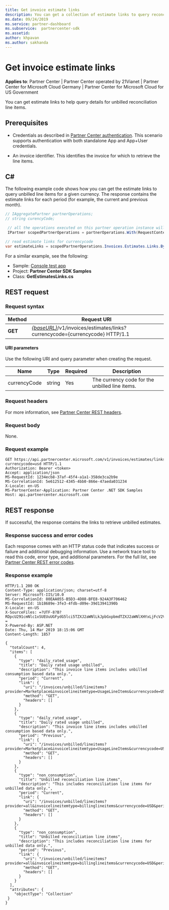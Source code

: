 ```yaml
---
title: Get invoice estimate links
description: You can get a collection of estimate links to query reconciliation line item details.
ms.date: 09/24/2019
ms.service: partner-dashboard
ms.subservice:  partnercenter-sdk
ms.assetid:
author: khpavan
ms.author: sakhanda
---
```


# Get invoice estimate links

**Applies to**: Partner Center | Partner Center operated by 21Vianet | Partner Center for Microsoft Cloud Germany | Partner Center for Microsoft Cloud for US Government

You can get estimate links to help query details for unbilled reconciliation line items.

## Prerequisites

- Credentials as described in [Partner Center authentication](partner-center-authentication.md). This scenario supports authentication with both standalone App and App+User credentials.

- An invoice identifier. This identifies the invoice for which to retrieve the line items.

## C\#

The following example code shows how you can get the estimate links to query unbilled line items for a given currency. The response contains the estimate links for each period (for example, the current and previous month).

``` csharp
// IAggregatePartner partnerOperations;
// string curencyCode;

 // all the operations executed on this partner operation instance will share the same correlation Id but will differ in request Id
 IPartner scopedPartnerOperations = partnerOperations.With(RequestContextFactory.Instance.Create(Guid.NewGuid()));

// read estimate links for currencycode
var estimateLinks = scopedPartnerOperations.Invoices.Estimates.Links.ByCurrency(curencyCode).Get();
```

For a similar example, see the following:

- Sample: [Console test app](console-test-app.md)
- Project: **Partner Center SDK Samples**
- Class: **GetEstimatesLinks.cs**

## REST request

### Request syntax

| Method  | Request URI                                                                                                 |
|---------|-------------------------------------------------------------------------------------------------------------|
| **GET** | [*{baseURL}*](partner-center-rest-urls.md)/v1/invoices/estimates/links?currencycode={currencycode} HTTP/1.1 |

#### URI parameters

Use the following URI and query parameter when creating the request.

| Name                   | Type   | Required | Description                                                       |
|------------------------|--------|----------|-------------------------------------------------------------------|
| currencyCode           | string | Yes      | The currency code for the unbilled line items.                    |

### Request headers

For more information, see [Partner Center REST headers](headers.md).

### Request body

None.

### Request example

```http
GET https://api.partnercenter.microsoft.com/v1/invoices/estimates/links?currencycode=usd HTTP/1.1
Authorization: Bearer <token>
Accept: application/json
MS-RequestId: 1234ecb8-37af-45f4-a1a1-358de3ca2b9e
MS-CorrelationId: 5e612512-4345-4bb0-866e-47aeda031234
X-Locale: en-US
MS-PartnerCenter-Application: Partner Center .NET SDK Samples
Host: api.partnercenter.microsoft.com
```

## REST response

If successful, the response contains the links to retrieve unbilled estimates.

### Response success and error codes

Each response comes with an HTTP status code that indicates success or failure and additional debugging information. Use a network trace tool to read this code, error type, and additional parameters. For the full list, see [Partner Center REST error codes](error-codes.md).

### Response example

```http
HTTP/1.1 200 OK
Content-Type: application/json; charset=utf-8
Server: Microsoft-IIS/10.0
MS-CorrelationId: 80EAA055-B5D3-4D88-BFE8-924A3F706462
MS-RequestId: 1b18689e-3fe3-4fdb-d09e-39d13941390b
X-Locale: en-US
X-SourceFiles: =?UTF-8?B?RDpcU291cmNlc1xSUEUuUGFydG5lci5TZXJ2aWNlLkJpbGxpbmdTZXJ2aWNlXHYxLjFcV2ViQXBpc1xCaWxsaW5nU2VydmljZS5WMi5XZWJcdjFcaW52b2ljZXNcZXN0aW1hdGVzXGxpbmtz?=
X-Powered-By: ASP.NET
Date: Thu, 14 Mar 2019 18:15:06 GMT
Content-Length: 1857

{
  "totalCount": 4,
  "items": [
    {
      "type": "daily_rated_usage",
      "title": "Daily rated usage unbilled",
      "description": "This invoice line items includes unbilled consumption based data only.",
      "period": "Current",
      "link": {
        "uri": "/invoices/unbilled/lineitems?provider=Marketplace&invoicelineitemtype=UsageLineItems&currencycode=USD&period=current&size=2000",
        "method": "GET",
        "headers": []
      }
    },
    {
      "type": "daily_rated_usage",
      "title": "Daily rated usage unbilled",
      "description": "This invoice line items includes unbilled consumption based data only.",
      "period": "Previous",
      "link": {
        "uri": "/invoices/unbilled/lineitems?provider=Marketplace&invoicelineitemtype=UsageLineItems&currencycode=USD&period=previous&size=2000",
        "method": "GET",
        "headers": []
      }
    },
    {
      "type": "non_consumption",
      "title": "Unbilled reconciliation line items",
      "description": "This includes reconciliation line items for unbilled data only.",
      "period": "Current",
      "link": {
        "uri": "/invoices/unbilled/lineitems?provider=all&invoicelineitemtype=billinglineitems&currencycode=USD&period=current&size=2000",
        "method": "GET",
        "headers": []
      }
    },
    {
      "type": "non_consumption",
      "title": "Unbilled reconciliation line items",
      "description": "This includes reconciliation line items for unbilled data only.",
      "period": "Previous",
      "link": {
        "uri": "/invoices/unbilled/lineitems?provider=all&invoicelineitemtype=billinglineitems&currencycode=USD&period=previous&size=2000",
        "method": "GET",
        "headers": []
      }
    }
  ],
  "attributes": {
    "objectType": "Collection"
 }
}
```
